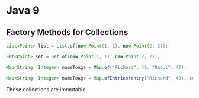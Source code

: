 # Java 9

## Factory Methods for Collections

```java
List<Point> list = List.of(new Point(1, 1), new Point(2, 2));

Set<Point> set = Set.of(new Point(1, 1), new Point(2, 2));

Map<String, Integer> nameToAge = Map.of("Richard", 49, "Raoul", 47);

Map<String, Integer> nameToAge = Map.ofEntries(entry("Richard", 49), entry("Raoul", 47));
```

These collections are immutable



